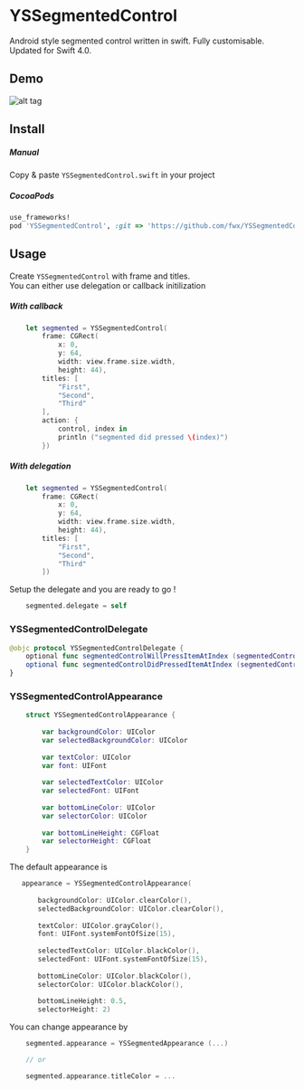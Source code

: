 YSSegmentedControl
==================

Android style segmented control written in swift.
Fully customisable.
Updated for Swift 4.0.


Demo
----

![alt tag](https://raw.githubusercontent.com/yemeksepeti/YSSegmentedControl/master/demo.gif)

Install
-------

##### Manual

Copy & paste `YSSegmentedControl.swift` in your project

##### CocoaPods

``` ruby
use_frameworks!
pod 'YSSegmentedControl', :git => 'https://github.com/fwx/YSSegmentedControl'
```

Usage
-----

Create `YSSegmentedControl` with frame and titles.  
You can either use delegation or callback initilization

##### With callback

``` swift
    let segmented = YSSegmentedControl(
        frame: CGRect(
            x: 0,
            y: 64,
            width: view.frame.size.width,
            height: 44),
        titles: [
            "First",
            "Second",
            "Third"
        ],
        action: {
            control, index in
            println ("segmented did pressed \(index)")
        })

```

##### With delegation

``` swift
    let segmented = YSSegmentedControl(
        frame: CGRect(
            x: 0,
            y: 64,
            width: view.frame.size.width,
            height: 44),
        titles: [
            "First",
            "Second",
            "Third"
        ])
```

Setup the delegate and you are ready to go !

``` swift
	segmented.delegate = self
```

### YSSegmentedControlDelegate

``` swift
@objc protocol YSSegmentedControlDelegate {
    optional func segmentedControlWillPressItemAtIndex (segmentedControl: YSSegmentedControl, index: Int)
    optional func segmentedControlDidPressedItemAtIndex (segmentedControl: YSSegmentedControl, index: Int)
}

```

### YSSegmentedControlAppearance

``` swift
	struct YSSegmentedControlAppearance {
	    
	    var backgroundColor: UIColor
	    var selectedBackgroundColor: UIColor
	    
	    var textColor: UIColor
	    var font: UIFont
	    
	    var selectedTextColor: UIColor
	    var selectedFont: UIFont
	    
	    var bottomLineColor: UIColor
	    var selectorColor: UIColor
	    
	    var bottomLineHeight: CGFloat
	    var selectorHeight: CGFloat
	}
```

The default appearance is

``` swift
   appearance = YSSegmentedControlAppearance(
       
       backgroundColor: UIColor.clearColor(),
       selectedBackgroundColor: UIColor.clearColor(),
       
       textColor: UIColor.grayColor(),
       font: UIFont.systemFontOfSize(15),
       
       selectedTextColor: UIColor.blackColor(),
       selectedFont: UIFont.systemFontOfSize(15),
       
       bottomLineColor: UIColor.blackColor(),
       selectorColor: UIColor.blackColor(),
       
       bottomLineHeight: 0.5,
       selectorHeight: 2)
```

You can change appearance by

``` swift
	segmented.appearance = YSSegmentedAppearance (...)

	// or

	segmented.appearance.titleColor = ...
```
